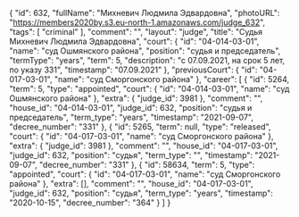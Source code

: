 {
    "id": 632,
    "fullName": "Михневич Людмила Эдвардовна",
    "photoURL": "https://members2020by.s3.eu-north-1.amazonaws.com/judge_632",
    "tags": [
        "criminal"
    ],
    "comment": "",
    "layout": "judge",
    "title": "Судья Михневич Людмила Эдвардовна",
    "court": {
        "id": "04-014-03-01",
        "name": "суд Ошмянского района",
        "position": "судья и председатель",
        "termType": "years",
        "term": 5,
        "description": "c 07.09.2021, на срок 5 лет, по указу 331",
        "timestamp": "07.09.2021"
    },
    "previousCourt": {
        "id": "04-017-03-01",
        "name": "суд Сморгонского района"
    },
    "career": [
        {
            "id": 5264,
            "term": 5,
            "type": "appointed",
            "court": {
                "id": "04-014-03-01",
                "name": "суд Ошмянского района"
            },
            "extra": {
                "judge_id": 3981
            },
            "comment": "",
            "house_id": "04-014-03-01",
            "judge_id": 632,
            "position": "судья и председатель",
            "term_type": "years",
            "timestamp": "2021-09-07",
            "decree_number": "331"
        },
        {
            "id": 5265,
            "term": null,
            "type": "released",
            "court": {
                "id": "04-017-03-01",
                "name": "суд Сморгонского района"
            },
            "extra": {
                "judge_id": 3981
            },
            "comment": "",
            "house_id": "04-017-03-01",
            "judge_id": 632,
            "position": "судья",
            "term_type": "",
            "timestamp": "2021-09-07",
            "decree_number": "331"
        },
        {
            "id": 58634,
            "term": 5,
            "type": "appointed",
            "court": {
                "id": "04-017-03-01",
                "name": "суд Сморгонского района"
            },
            "extra": [],
            "comment": "",
            "house_id": "04-017-03-01",
            "judge_id": 632,
            "position": "судья",
            "term_type": "years",
            "timestamp": "2020-10-15",
            "decree_number": "364"
        }
    ]
}